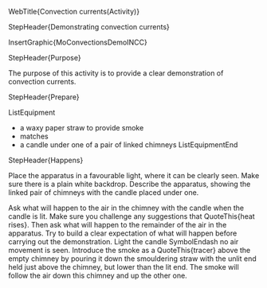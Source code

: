 WebTitle{Convection currents(Activity)}

StepHeader{Demonstrating convection currents}

InsertGraphic{MoConvectionsDemoINCC}

StepHeader{Purpose}

The purpose of this activity is to provide a clear demonstration of convection currents.

StepHeader{Prepare}

ListEquipment
- a waxy paper straw to provide smoke
- matches
- a candle under one of a pair of linked chimneys
ListEquipmentEnd

StepHeader{Happens}

Place the apparatus in a favourable light, where it can be clearly seen. Make sure there is a plain white backdrop. Describe the apparatus, showing the linked pair of chimneys with the candle placed under one.

Ask what will happen to the air in the chimney with the candle when the candle is lit. Make sure you challenge any suggestions that QuoteThis{heat rises}. Then ask what will happen to the remainder of the air in the apparatus. Try to build a clear expectation of what will happen before carrying out the demonstration. Light the candle SymbolEndash no air movement is seen. Introduce the smoke as a QuoteThis{tracer} above the empty chimney by pouring it down the smouldering straw with the unlit end held just above the chimney, but lower than the lit end. The smoke will follow the air down this chimney and up the other one.

